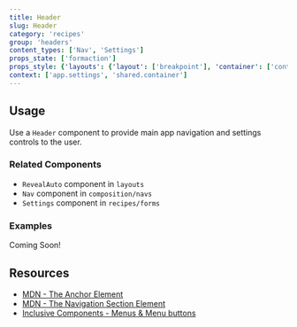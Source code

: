 ```yaml
---
title: Header
slug: Header
category: 'recipes'
group: 'headers'
content_types: ['Nav', 'Settings']
props_state: ['formaction']
props_style: {'layouts': {'layout': ['breakpoint'], 'container': ['container', 'size']}}
context: ['app.settings', 'shared.container']
---
```


## Usage

Use a `Header` component to provide main app navigation and settings controls to the user.

### Related Components

- `RevealAuto` component in `layouts`
- `Nav` component in `composition/navs`
- `Settings` component in `recipes/forms`

### Examples

<p class="feedback:prose status:default bg:default:100 variant:bare emoji:default">Coming Soon!</p>

## Resources

- [MDN - The Anchor Element](https://developer.mozilla.org/en-US/docs/Web/HTML/Element/a)
- [MDN - The Navigation Section Element](https://developer.mozilla.org/en-US/docs/Web/HTML/Element/nav)
- [Inclusive Components - Menus & Menu buttons](https://inclusive-components.design/menus-menu-buttons/)

